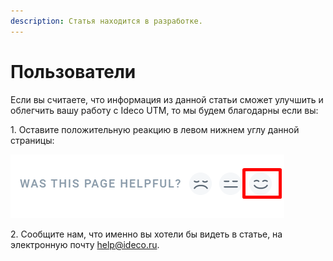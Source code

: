 ```yaml
---
description: Статья находится в разработке.
---
```


# Пользователи

Если вы считаете, что информация из данной статьи сможет улучшить и облегчить вашу работу с Ideco UTM, то мы будем благодарны если вы:

1\. Оставите положительную реакцию в левом нижнем углу данной страницы:

![](../../.gitbook/assets/reaction.png)

2\. Сообщите нам, что именно вы хотели бы видеть в статье, на электронную почту help@ideco.ru.
